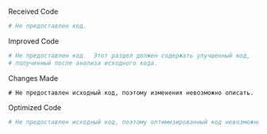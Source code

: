 Received Code
```python
# Не предоставлен код.
```

Improved Code
```python
# Не предоставлен код.  Этот раздел должен содержать улучшенный код,
# полученный после анализа исходного кода.
```

Changes Made
```
# Не предоставлен исходный код, поэтому изменения невозможно описать.
```

Optimized Code
```python
# Не предоставлен исходный код, поэтому оптимизированный код невозможно сгенерировать.
```